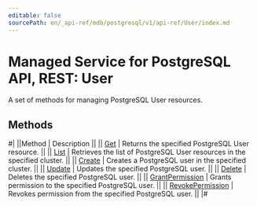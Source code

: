 ```yaml
---
editable: false
sourcePath: en/_api-ref/mdb/postgresql/v1/api-ref/User/index.md
---
```


# Managed Service for PostgreSQL API, REST: User

A set of methods for managing PostgreSQL User resources.

## Methods

#|
||Method | Description ||
|| [Get](get.md) | Returns the specified PostgreSQL User resource. ||
|| [List](list.md) | Retrieves the list of PostgreSQL User resources in the specified cluster. ||
|| [Create](create.md) | Creates a PostgreSQL user in the specified cluster. ||
|| [Update](update.md) | Updates the specified PostgreSQL user. ||
|| [Delete](delete.md) | Deletes the specified PostgreSQL user. ||
|| [GrantPermission](grantPermission.md) | Grants permission to the specified PostgreSQL user. ||
|| [RevokePermission](revokePermission.md) | Revokes permission from the specified PostgreSQL user. ||
|#